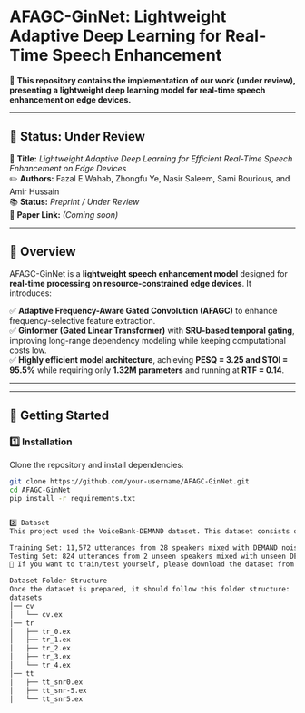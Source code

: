 # **AFAGC-GinNet: Lightweight Adaptive Deep Learning for Real-Time Speech Enhancement**  

🚀 **This repository contains the implementation of our work (under review), presenting a lightweight deep learning model for real-time speech enhancement on edge devices.**  

---

## **📌 Status: Under Review**  
📄 **Title:** *Lightweight Adaptive Deep Learning for Efficient Real-Time Speech Enhancement on Edge Devices*  
✏️ **Authors:** Fazal E Wahab, Zhongfu Ye, Nasir Saleem, Sami Bourious, and Amir Hussain  
📚 **Status:** *Preprint / Under Review*  
🔗 **Paper Link:** *(Coming soon)*  

---

## **📖 Overview**  
AFAGC-GinNet is a **lightweight speech enhancement model** designed for **real-time processing on resource-constrained edge devices**. It introduces:  

✅ **Adaptive Frequency-Aware Gated Convolution (AFAGC)** to enhance frequency-selective feature extraction.  
✅ **Ginformer (Gated Linear Transformer)** with **SRU-based temporal gating**, improving long-range dependency modeling while keeping computational costs low.  
✅ **Highly efficient model architecture**, achieving **PESQ = 3.25 and STOI = 95.5%** while requiring only **1.32M parameters** and running at **RTF = 0.14**.  

---

---

## **🚀 Getting Started**  

### **1️⃣ Installation**  
Clone the repository and install dependencies:  
```bash
git clone https://github.com/your-username/AFAGC-GinNet.git
cd AFAGC-GinNet
pip install -r requirements.txt


2️⃣ Dataset
This project used the VoiceBank-DEMAND dataset. This dataset consists of 30 speakers from the VoiceBank corpus, which is further divided into a training set (28 speakers) and a testing set (2 speakers).

Training Set: 11,572 utterances from 28 speakers mixed with DEMAND noises and artificial background noises at SNRs of 0, 5, 10, and 15 dB.
Testing Set: 824 utterances from 2 unseen speakers mixed with unseen DEMAND noises at SNRs of 2.5, 7.5, 12.5, and 17.5 dB.
📌 If you want to train/test yourself, please download the dataset from VoiceBank-DEMAND.

Dataset Folder Structure
Once the dataset is prepared, it should follow this folder structure:
datasets
│── cv
│   └── cv.ex
│── tr
│   ├── tr_0.ex
│   ├── tr_1.ex
│   ├── tr_2.ex
│   ├── tr_3.ex
│   └── tr_4.ex
│── tt
│   ├── tt_snr0.ex
│   ├── tt_snr-5.ex
│   └── tt_snr5.ex

